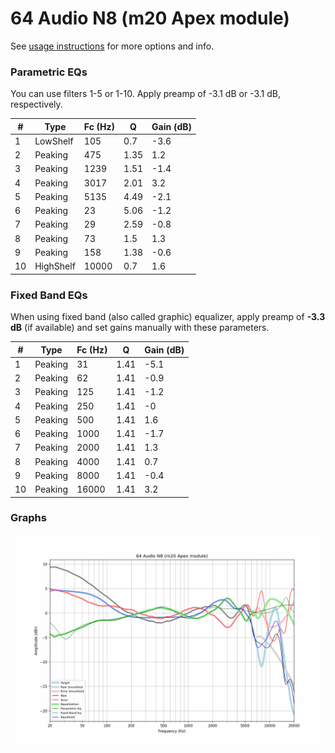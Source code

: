 # 64 Audio N8 (m20 Apex module)
See [usage instructions](https://github.com/jaakkopasanen/AutoEq#usage) for more options and info.

### Parametric EQs
You can use filters 1-5 or 1-10. Apply preamp of -3.1 dB or -3.1 dB, respectively.

|   # | Type      |   Fc (Hz) |    Q |   Gain (dB) |
|-----|-----------|-----------|------|-------------|
|   1 | LowShelf  |       105 | 0.7  |        -3.6 |
|   2 | Peaking   |       475 | 1.35 |         1.2 |
|   3 | Peaking   |      1239 | 1.51 |        -1.4 |
|   4 | Peaking   |      3017 | 2.01 |         3.2 |
|   5 | Peaking   |      5135 | 4.49 |        -2.1 |
|   6 | Peaking   |        23 | 5.06 |        -1.2 |
|   7 | Peaking   |        29 | 2.59 |        -0.8 |
|   8 | Peaking   |        73 | 1.5  |         1.3 |
|   9 | Peaking   |       158 | 1.38 |        -0.6 |
|  10 | HighShelf |     10000 | 0.7  |         1.6 |

### Fixed Band EQs
When using fixed band (also called graphic) equalizer, apply preamp of **-3.3 dB** (if available) and set gains manually with these parameters.

|   # | Type    |   Fc (Hz) |    Q |   Gain (dB) |
|-----|---------|-----------|------|-------------|
|   1 | Peaking |        31 | 1.41 |        -5.1 |
|   2 | Peaking |        62 | 1.41 |        -0.9 |
|   3 | Peaking |       125 | 1.41 |        -1.2 |
|   4 | Peaking |       250 | 1.41 |        -0   |
|   5 | Peaking |       500 | 1.41 |         1.6 |
|   6 | Peaking |      1000 | 1.41 |        -1.7 |
|   7 | Peaking |      2000 | 1.41 |         1.3 |
|   8 | Peaking |      4000 | 1.41 |         0.7 |
|   9 | Peaking |      8000 | 1.41 |        -0.4 |
|  10 | Peaking |     16000 | 1.41 |         3.2 |

### Graphs
![](./64%20Audio%20N8%20(m20%20Apex%20module).png)

